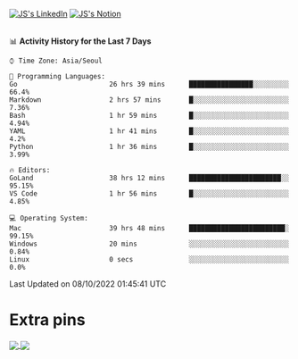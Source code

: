 
[![JS's LinkedIn](https://img.shields.io/badge/LinkedIn-blue?style=for-the-badge&logo=linkedin)](https://www.linkedin.com/in/jaeseung-lee-5a2a32139/) 
[![JS's Notion](https://img.shields.io/badge/Notion-black?style=for-the-badge&logo=notion)](https://bit.ly/ljswiki1) <br><br>
<!-- ![JS's GitHub stats](https://github-readme-stats-lemon-five.vercel.app/api?username=tkxkd0159&hide=contribs,prs,stars,issues&show_icons=true&theme=react&include_all_commits=true)   -->
<!-- ![Top Langs](https://github-readme-stats-lemon-five.vercel.app/api/top-langs/?username=tkxkd0159&layout=compact&hide=jupyter%20notebook,scss,html,css&langs_count=10)  -->


<!--START_SECTION:waka-->
📊 **Activity History for the Last 7 Days** 

```text
⌚︎ Time Zone: Asia/Seoul

💬 Programming Languages: 
Go                       26 hrs 39 mins      ████████████████░░░░░░░░░   66.4% 
Markdown                 2 hrs 57 mins       █░░░░░░░░░░░░░░░░░░░░░░░░   7.36% 
Bash                     1 hr 59 mins        █░░░░░░░░░░░░░░░░░░░░░░░░   4.94% 
YAML                     1 hr 41 mins        █░░░░░░░░░░░░░░░░░░░░░░░░   4.2% 
Python                   1 hr 36 mins        █░░░░░░░░░░░░░░░░░░░░░░░░   3.99%

🔥 Editors: 
GoLand                   38 hrs 12 mins      ███████████████████████░░   95.15% 
VS Code                  1 hr 56 mins        █░░░░░░░░░░░░░░░░░░░░░░░░   4.85%

💻 Operating System: 
Mac                      39 hrs 48 mins      ████████████████████████░   99.15% 
Windows                  20 mins             ░░░░░░░░░░░░░░░░░░░░░░░░░   0.84% 
Linux                    0 secs              ░░░░░░░░░░░░░░░░░░░░░░░░░   0.0%

```


 Last Updated on 08/10/2022 01:45:41 UTC
<!--END_SECTION:waka-->

# Extra pins
<a href="https://github.com/tkxkd0159/tkxkd0159.github.io">
  <img align="center" src="https://github-readme-stats-lemon-five.vercel.app/api/pin/?username=tkxkd0159&repo=nft-card-game&theme=react" />
</a>
<a href="https://github.com/tkxkd0159/dsalgo">
  <img align="center" src="https://github-readme-stats-lemon-five.vercel.app/api/pin/?username=tkxkd0159&repo=dsalgo&theme=react" />
</a>

<!---
- 🔭 I’m currently working on ...
- 🌱 I’m currently learning blockchain and distributed network
- 👯 I’m looking to collaborate on ...
- 🤔 I’m looking for help with ...
- 💬 Ask me about ...
- 📫 How to reach me: ...
- 😄 Pronouns: ...
- ⚡ Fun fact: ...
-->
